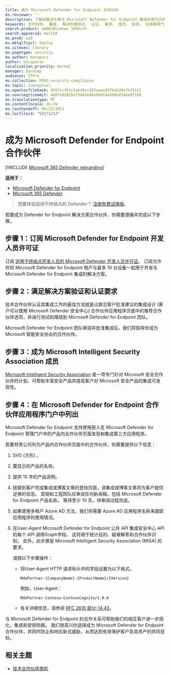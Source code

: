 ```yaml
---
title: 成为 Microsoft Defender for Endpoint 合作伙伴
ms.reviewer: ''
description: 了解将解决方案与 Microsoft Defender for Endpoint 集成并成为合作伙伴的步骤和要求
keywords: 合作伙伴， 集成， 解决方案验证， 认证， 要求， 成员， 杂项， 应用程序门户
search.product: eADQiWindows 10XVcnh
search.appverid: met150
ms.prod: w10
ms.mktglfcycl: deploy
ms.sitesec: library
ms.pagetype: security
ms.author: macapara
author: mjcaparas
localization_priority: Normal
manager: dansimp
audience: ITPro
ms.collection: M365-security-compliance
ms.topic: conceptual
ms.openlocfilehash: 8597cc951c5a6d9cc587eaee957beb304fb35311
ms.sourcegitcommit: d08fe0282be75483608e96df4e6986d346e97180
ms.translationtype: MT
ms.contentlocale: zh-CN
ms.lasthandoff: 09/12/2021
ms.locfileid: "59171253"
---
```

# <a name="become-a-microsoft-defender-for-endpoint-partner"></a>成为 Microsoft Defender for Endpoint 合作伙伴

[!INCLUDE [Microsoft 365 Defender rebranding](../../includes/microsoft-defender.md)]

**适用于：**
- [Microsoft Defender for Endpoint](https://go.microsoft.com/fwlink/?linkid=2154037)
- [Microsoft 365 Defender](https://go.microsoft.com/fwlink/?linkid=2118804)

> 想要体验适用于终结点的 Defender？ [注册免费试用版](https://signup.microsoft.com/create-account/signup?products=7f379fee-c4f9-4278-b0a1-e4c8c2fcdf7e&ru=https://aka.ms/MDEp2OpenTrial?ocid=docs-wdatp-exposedapis-abovefoldlink)。

若要成为 Defender for Endpoint 解决方案合作伙伴，你需要遵循并完成以下步骤。

## <a name="step-1-subscribe-to-a-microsoft-defender-for-endpoint-developer-license"></a>步骤 1：订阅 Microsoft Defender for Endpoint 开发人员许可证

订阅 [适用于终结点开发人员的 Microsoft Defender 开发人员许可证](https://winatpregistration-prd.trafficmanager.net/Developer/UserAgreement?Length=9)。 订阅允许你将 Microsoft Defender for Endpoint 租户与最多 10 台设备一起用于开发与 Microsoft Defender for Endpoint 集成的解决方案。

## <a name="step-2-fulfill-the-solution-validation-and-certification-requirements"></a>步骤 2：满足解决方案验证和认证要求

技术合作伙伴认证其集成工作的最佳方法就是让联合客户批准建议的集成设计 (客户可以使用 Microsoft Defender 安全中心) 合作伙伴应用程序页面中的推荐合作伙伴选项，并进行测试和降级到 Microsoft [](https://securitycenter.microsoft.com/interoperability/partners) Defender for Endpoint 团队。

Microsoft Defender for Endpoint 团队审阅并批准集成后，我们将指导你成为 Microsoft 智能安全协会的合作伙伴。

## <a name="step-3-become-a--microsoft-intelligent-security-association-member"></a>步骤 3：成为 Microsoft Intelligent Security Association 成员

[Microsoft Intelligent Security Association](https://www.microsoft.com/security/partnerships/intelligent-security-association) 是一项专门针对 Microsoft 安全合作伙伴的计划，可帮助丰富安全产品并提高客户对 Microsoft 安全产品的集成可发现性。

## <a name="step-4-get-listed-in-the-microsoft-defender-for-endpoint-partner-application-portal"></a>步骤 4：在 Microsoft Defender for Endpoint 合作伙伴应用程序门户中列出

Microsoft Defender for Endpoint 支持使用嵌入在 Microsoft Defender [](partner-applications.md) for Endpoint 管理门户中的产品内合作伙伴页面发现和集成第三方应用程序。

若要将贵公司列为产品内合作伙伴页面中的合作伙伴，你需要提供以下信息：

1. SVG (方形) 。
2. 要显示的产品的名称。
3. 提供 15 字的产品说明。
4. 链接到客户完成集成或博客文章的登陆页面，该集成或博客文章将为客户提供足够的信息。 营销和工程团队应审阅任何新闻稿，包括 Microsoft Defender for Endpoint 产品名称。 等待至少 10 天，待审阅过程完成。
5. 如果使用多租户 Azure AD 方法，我们将需要 Azure AD 应用程序名称来跟踪应用程序的使用情况。
6. 在User-Agent Microsoft Defender for Endpoint 公共 API 集或安全中心 API 的每个 API 调用Graph字段。 这将用于统计目的、疑难解答和合作伙伴识别。 此外，此步骤是 Microsoft Intelligent Security Association (MISA) 的要求。

   请按以下步骤操作：

   - 将User-Agent HTTP 请求标头中的字段设置为以下格式。

     ```http
     MdePartner-{CompanyName}-{ProductName}/{Version}
     ```

     例如，User-Agent：

     ```http
     MdePartner-Contoso-ContosoCognito/1.0.0
     ```

   - 有关详细信息，请参阅 [RFC 2616 部分-14.43](https://tools.ietf.org/html/rfc2616#section-14.43)。

与 Microsoft Defender for Endpoint 的合作关系可帮助我们的相互客户进一步简化、集成和安排防御。 我们很高兴你选择成为 Microsoft Defender for Endpoint 合作伙伴，并同时防止和响应新式威胁，从而达到有效保护客户及其资产的共同目标。

## <a name="related-topics"></a>相关主题

- [技术合作伙伴商机](partner-integration.md)

